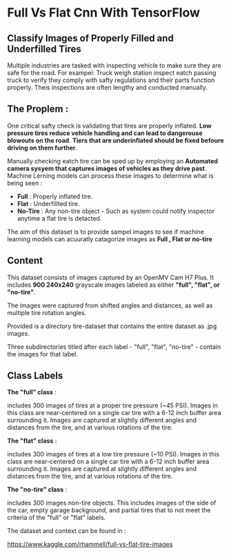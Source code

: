 # Full Vs Flat Cnn With TensorFlow

## Classify Images of Properly Filled and Underfilled Tires

Multiple industries are tasked with inspecting vehicle to make sure they are safe for the road.
For exampel:
Truck weigh station inspect eatch passing truck to verify they comply with safty regulations and their parts function properly.
Theis inspections are often lengthy and conducted manually.

## The Proplem :

One critical safty check is validating that tires are properly inflated. **Low pressure tires reduce vehicle handling and can lead to dangerouse blowouts on the road**.
**Tiers that are underinflated should be fixed befoure driving on them further**.

Manually checking eatch tire can  be sped up by employing an **Automated camera sysyem that captures images of vehicles as they drive past**. Machine Lerning models can process these images to determine what is being seen :

- **Full** : Properly inflated tire.
- **Flat** : Underfillted tire.
- **No-Tire** : Any non-tire object - Such as system could notify inspector anytime a flat tire is detacted.

The aim of this dataset is to provide sampel images to see if machine learning models can acuuratly catagorize images as **Full , Flat or no-tire**


## Content

This dataset consists of images captured by an OpenMV Cam H7 Plus. It includes **900 240x240** grayscale images labeled as either **"full", "flat", or "no-tire"**.

The images were captured from shifted angles and distances, as well as multiple tire rotation angles.

Provided is a directory tire-dataset that contains the entire dataset as .jpg images.

Three subdirectories titled after each label - "full", "flat", "no-tire" - contain the images for that label.

## Class Labels

**The "full" class** :

includes 300 images of tires at a proper tire pressure (~45 PSI). Images in this class are near-centered on a single car tire with a 6-12 inch buffer area surrounding it. Images are captured at slightly different angles and distances from the tire, and at various rotations of the tire.

**The "flat" class** :

includes 300 images of tires at a low tire pressure (~10 PSI). Images in this class are near-centered on a single car tire with a 6-12 inch buffer area surrounding it. Images are captured at slightly different angles and distances from the tire, and at various rotations of the tire.

**The "no-tire" class** :

includes 300 images non-tire objects. This includes images of the side of the car, empty garage background, and partial tires that to not meet the criteria of the "full" or "flat" labels.



The dataset and context can be found in :

https://www.kaggle.com/rhammell/full-vs-flat-tire-images
